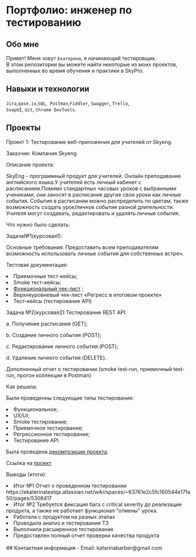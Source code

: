 # Портфолио: инженер по тестированию
## Обо мне 
Привет! Меня зовут ``Екатерина``, я начинающий тестировщик. <br>
В этом репозитории вы можете найти некоторые из моих проектов, выполненных во время обучения и практики в SkyPro.
<br>
## Навыки и технологии
``Jira``,``qase.io``,``SQL``,`` Postman``,``Fiddler``, ``Swagger``, ``Trello``, <br>
``SoapUI``, ``Git``, ``Chrome DevTools``.
## Проекты
<p> Проект 1: Тестирование веб-приложения для учителей от Skyeng.</p>
<p>Заказчик: Компания Skyeng.
<p>
<p>Описание проекта:
<p>
<p>SkyEng - программный продукт для учителей. Онлайн преподавание английского языка.У учителей есть личный кабинет с расписанием.Помимо стандартных часовых уроков с выбранными учениками, они заносят в расписание другие свои уроки как личные события. События в расписании можно распределить по цветам, также возможность создать урок/личное событие разной длительности. Учителя могут создавать, редактировать и удалять личные события.
<p> 
<p>Что нужно было сделать:
<p>
<p>Задача№1(курсовая1):
<p>
<p> Основные требования: Предоставить всем преподавателям возможность использовать личные события для собственных встреч.</p>
<p> Тестовая документация: 
<p>
<li> Приемочные тест-кейсы;</li>
<li> Smoke тест-кейсы;</li>
<li><a href="https://docs.google.com/spreadsheets/d/1Lbn4qLEcUSzoVWh2zcinTMXaJdezOkV7i9u6NvXlUOc/edit#gid=0"> Функциональный чек-лист</a> ; </li>
<li> Верхнеуровневый чек-лист  «Регресс в итоговом проекте» </li>
<li> Тест-кейсы (тестирование API) </li>
<p></p>
<p>Задача №2(курсовая2):Тестирование REST API:</p>
<p> a. Получение расписания (GET);</p>
<p>b. Создание личного события (POST);</p>
<p>c. Редактирование личного события (POST);</p>
<p>d. Удаление личного события (DELETE).</p>
<p> Дополненный отчет о тестировании.(smoke test-run, приемочный test-run, прогон коллекции в Postman)</p>
<p>Как решала:</p>
<p>Были проведенны следующие типы тестирования:</p>
<li> Функциональное;</li>
<li> UX/UI;</li>
<li> Smoke тестирование;</li>
<li> Приемочное тестирование;</li>
<li> Регрессионное тестирование;</li>
<li> Тестирование API.</li>
<p></p>
<p> Была проведена <a href="https://miro.com/app/board/uXjVPzyOTHM=/?share_link_id=77494374643"> декомпозиция проекта</a>. </p>
<a> Ссылка на <a href="https://ekaterinatestqa.atlassian.net/l/cp/fZfeLcTE "> проект </a> </a>
<p><p>
<p>Выводы (итоги):<p>

<li>Итог №1 Отчет о проведенном тестировании https://ekaterinatestqa.atlassian.net/wiki/spaces/~63761e2c5fc160544e17fa50/pages/5308417 </li>
<li>Итог №2 Требуется фиксация бага с critical severity до реализации продукта, а также не работает функционал "отмены" урока.</li>
<li>Работала с продуктом на разных этапах</li>
<li>Проводила анализ и тестирование ТЗ</li>
<li>Выполнила расширенное тестирование</li>
<li>Предоставлен полный отчет проверки качества продукта</li>
<br> 
## Контактная информация
- Email: katarinabarber@gmail.com
